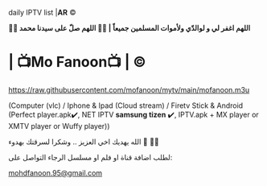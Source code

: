 daily IPTV list  |**AR** ©️

**🤲🤲 اللهم اغفر لي و لوالدّي ولأموات المسلمين جميعاً | 🤲🤲 اللهم صلّ على سيدنا محمد**


# | 📺Mo Fanoon📺 | ©️
https://raw.githubusercontent.com/mofanoon/mytv/main/mofanoon.m3u

(Computer (vlc) / Iphone & Ipad (Cloud stream) / Firetv Stick & Android (Perfect player.apk✔️, NET IPTV **samsung tizen** ✔️, IPTV.apk + MX player or XMTV player or Wuffy player)) 

الله يهديك اخي العزيز .. وشكرا لسرقتك بهدوء 🤲 🤣🤣


لطلب اضافة قناة او فلم او مسلسل الرجاء التواصل على:  

mohdfanoon.95@gmail.com
